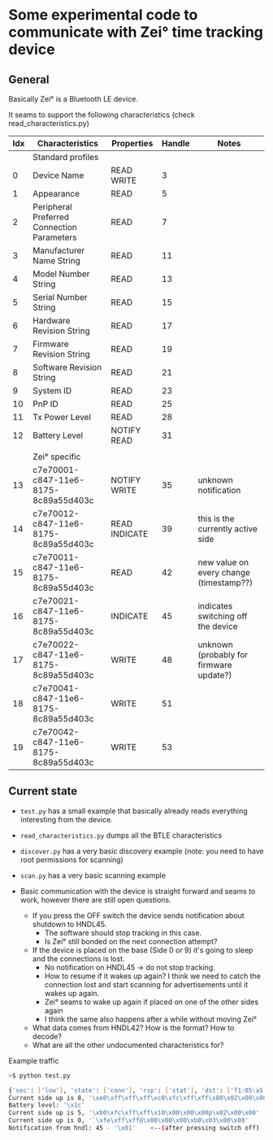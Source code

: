 # Some experimental code to communicate with Zei° time tracking device
    
## General

Basically Zei° is a Bluetooth LE device. 

It seams to support the following characteristics (check read_characteristics.py)

| Idx | Characteristics                            | Properties    |   Handle | Notes 
| --- | ------------------------------------------ | ------------- | -------- | ------
|     | Standard profiles                          |               |          |
|  0  | Device Name                                | READ WRITE    |        3 |
|  1  | Appearance                                 | READ          |        5 |
|  2  | Peripheral Preferred Connection Parameters | READ          |        7 |
|  3  | Manufacturer Name String                   | READ          |       11 |
|  4  | Model Number String                        | READ          |       13 |
|  5  | Serial Number String                       | READ          |       15 |
|  6  | Hardware Revision String                   | READ          |       17 |
|  7  | Firmware Revision String                   | READ          |       19 |
|  8  | Software Revision String                   | READ          |       21 |
|  9  | System ID                                  | READ          |       23 |
| 10  | PnP ID                                     | READ          |       25 |
| 11  | Tx Power Level                             | READ          |       28 |
| 12  | Battery Level                              | NOTIFY READ   |       31 |
|     |                                            |               |          |
|     | Zei° specific                              |               |          |
| 13  | c7e70001-c847-11e6-8175-8c89a55d403c       | NOTIFY WRITE  |       35 | unknown notification
| 14  | c7e70012-c847-11e6-8175-8c89a55d403c       | READ INDICATE |       39 | this is the currently active side
| 15  | c7e70011-c847-11e6-8175-8c89a55d403c       | READ          |       42 | new value on every change (timestamp??)
| 16  | c7e70021-c847-11e6-8175-8c89a55d403c       | INDICATE      |       45 | indicates switching off the device
| 17  | c7e70022-c847-11e6-8175-8c89a55d403c       | WRITE         |       48 | unknown (probably for firmware update?)
| 18  | c7e70041-c847-11e6-8175-8c89a55d403c       | WRITE         |       51 |
| 19  | c7e70042-c847-11e6-8175-8c89a55d403c       | WRITE         |       53 |
    
    
## Current state
    
+ `test.py` has a small example that basically already reads everything interesting from the device.
+ `read_characteristics.py` dumps all the BTLE characteristics 
+ `discover.py` has a very basic discovery example (note: you need to have root permissions for scanning)
+ `scan.py` has a very basic scanning example

+ Basic communication with the device is straight forward and seams to work, however there are still open questions. 
  + If you press the OFF switch the device sends notification about shutdown to HNDL45.
    - The software should stop tracking in this case.
    - Is Zei° still bonded on the next connection attempt? 
  + If the device is placed on the base (Side 0 or 9) it's going to sleep and the connections is lost. 
    - No notification on HNDL45 -> do not stop tracking.
    - How to resume if it wakes up again? I think we need to catch the connection lost and start scanning for advertisements until it wakes up again.
    - Zei° seams to wake up again if placed on one of the other sides again
    - I think the same also happens after a while without moving Zei°
  + What data comes from HNDL42? How is the format? How to decode? 
  + What are all the other undocumented characteristics for? 
  
   
Example traffic
```bash
>$ python test.py

{'sec': ['low'], 'state': ['conn'], 'rsp': ['stat'], 'dst': ['f1:05:a5:9c:2e:9b'], 'mtu': [0]}
Current side up is 8, '\xe0\xff\xff\xff\xc0\xfc\xff\xff\x80\x02\x00\x00'
Battery level: '\x1c'
Current side up is 5, '\xb0\xfc\xff\xff\x10\x00\x00\x00p\x02\x00\x00'
Current side up is 0, '`\xfe\xff\xff@\x00\x00\x00\xb0\x03\x00\x00'
Notification from hndl: 45 - '\x01'    <--(after pressing switch off)
```


